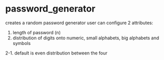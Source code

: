 # password_generator
creates a random password generator
user can configure 2 attributes:

1. length of password (n)
2. distribution of digits onto numeric, small alphabets, big alphabets and symbols
  
  2-1. default is even distribution between the four

